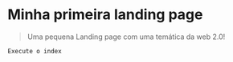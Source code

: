 # Minha primeira landing page
>Uma pequena Landing page com uma temática da web 2.0!

```
Execute o index
```